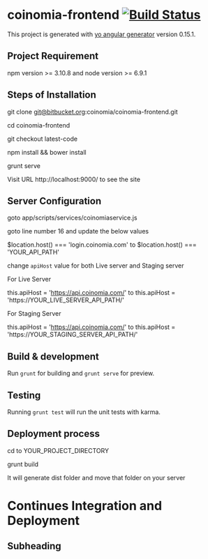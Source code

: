 # coinomia-frontend [![Build Status](https://drone.appfactory.in/api/badges/coinomia/coinomia-frontend/status.svg)](https://drone.appfactory.in/coinomia/coinomia-frontend)

This project is generated with [yo angular generator](https://github.com/yeoman/generator-angular)
version 0.15.1.

## Project Requirement
npm version >= 3.10.8 and node version >= 6.9.1

## Steps of Installation

git clone git@bitbucket.org:coinomia/coinomia-frontend.git

cd coinomia-frontend

git checkout latest-code

npm install && bower install

grunt serve

Visit URL http://localhost:9000/ to see the site


## Server Configuration
 
 goto app/scripts/services/coinomiaservice.js
 
 goto line number 16 and update the below values

 $location.host() === 'login.coinomia.com' to $location.host() === 'YOUR_API_PATH'

 change `apiHost` value for both Live server and Staging server
 
 For Live Server
 
 this.apiHost = 'https://api.coinomia.com/' to this.apiHost = 'https://YOUR_LIVE_SERVER_API_PATH/'

 For Staging Server
 
 this.apiHost = 'https://api.coinomia.com/' to this.apiHost = 'https://YOUR_STAGING_SERVER_API_PATH/'

    

## Build & development

Run `grunt` for building and `grunt serve` for preview.

## Testing

Running `grunt test` will run the unit tests with karma.


## Deployment process

cd to YOUR_PROJECT_DIRECTORY

grunt build

It will generate dist folder and move that folder on your server


# Continues Integration and Deployment

## Subheading




